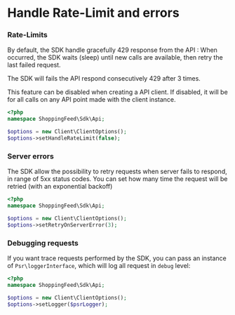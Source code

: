 # Handle Rate-Limit and errors


### Rate-Limits

By default, the SDK handle gracefully 429 response from the API : When occurred, the SDK waits (sleep) until new calls are available, then retry the last failed request.

The SDK will fails the API respond consecutively 429 after 3 times.

This feature can be disabled when creating a API client. If disabled, it will be for all calls on any API point made with the client instance.

```php
<?php
namespace ShoppingFeed\Sdk\Api;

$options = new Client\ClientOptions();
$options->setHandleRateLimit(false);
```

### Server errors

The SDK allow the possibility to retry requests when server fails to respond, in range of 5xx status codes. You can set how many time the request will be retried (with an exponential backoff)

```php
<?php
namespace ShoppingFeed\Sdk\Api;

$options = new Client\ClientOptions();
$options->setRetryOnServerError(3);
```

### Debugging requests

If you want trace requests performed by the SDK, you can pass an instance of `Psr\loggerInterface`, which will log all request in `debug` level:

```php
<?php
namespace ShoppingFeed\Sdk\Api;

$options = new Client\ClientOptions();
$options->setLogger($psrLogger);
```
